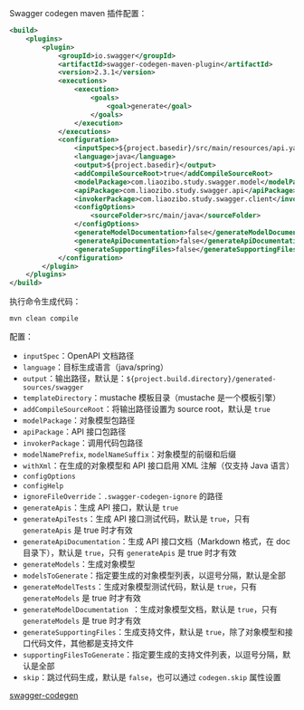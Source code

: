 Swagger codegen maven 插件配置：
```xml
<build>
    <plugins>
        <plugin>
            <groupId>io.swagger</groupId>
            <artifactId>swagger-codegen-maven-plugin</artifactId>
            <version>2.3.1</version>
            <executions>
                <execution>
                    <goals>
                        <goal>generate</goal>
                    </goals>
                </execution>
            </executions>
            <configuration>
                <inputSpec>${project.basedir}/src/main/resources/api.yaml</inputSpec>
                <language>java</language>
                <output>${project.basedir}</output>
                <addCompileSourceRoot>true</addCompileSourceRoot>
                <modelPackage>com.liaozibo.study.swagger.model</modelPackage>
                <apiPackage>com.liaozibo.study.swagger.api</apiPackage>
                <invokerPackage>com.liaozibo.study.swagger.client</invokerPackage>
                <configOptions>
                    <sourceFolder>src/main/java</sourceFolder>
                </configOptions>
                <generateModelDocumentation>false</generateModelDocumentation>
                <generateApiDocumentation>false</generateApiDocumentation>
                <generateSupportingFiles>false</generateSupportingFiles>
            </configuration>
        </plugin>
    </plugins>
</build>
```

执行命令生成代码：
```
mvn clean compile
```

配置：
* `inputSpec`：OpenAPI 文档路径
* `language`：目标生成语言（java/spring）
* `output`：输出路径，默认是：`${project.build.directory}/generated-sources/swagger`
* `templateDirectory`：mustache 模板目录（mustache 是一个模板引擎）
* `addCompileSourceRoot`：将输出路径设置为 source root，默认是 `true`
* `modelPackage`：对象模型包路径
* `apiPackage`：API 接口包路径
* `invokerPackage`：调用代码包路径
* `modelNamePrefix`, `modelNameSuffix`：对象模型的前缀和后缀
* `withXml`：在生成的对象模型和 API 接口启用 XML 注解（仅支持 Java 语言）
* `configOptions`
* `configHelp`
* `ignoreFileOverride`：`.swagger-codegen-ignore` 的路径
* `generateApis`：生成 API 接口，默认是 `true`
* `generateApiTests`：生成 API 接口测试代码，默认是 `true`，只有 `generateApis` 是 true 时才有效
* `generateApiDocumentation`：生成 API 接口文档（Markdown 格式，在 doc 目录下），默认是 `true`，只有 `generateApis` 是 true 时才有效
* `generateModels`：生成对象模型
* `modelsToGenerate`：指定要生成的对象模型列表，以逗号分隔，默认是全部
* `generateModelTests`：生成对象模型测试代码，默认是 `true`，只有 `generateModels` 是 true 时才有效
* `generateModelDocumentation `：生成对象模型文档，默认是 `true`，只有 `generateModels` 是 true 时才有效
* `generateSupportingFiles`：生成支持文件，默认是 `true`，除了对象模型和接口代码文件，其他都是支持文件
* `supportingFilesToGenerate`：指定要生成的支持文件列表，以逗号分隔，默认是全部
* `skip`：跳过代码生成，默认是 `false`，也可以通过 `codegen.skip` 属性设置

[swagger-codegen](https://github.com/swagger-api/swagger-codegen/blob/master/modules/swagger-codegen-maven-plugin/README.md)